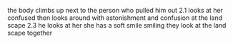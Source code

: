 the body climbs up next to the person who pulled him out
2.1
looks at her confused
then looks around with astonishment and confusion at the land scape
2.3
he looks at her 
she has a soft smile smiling
they look at the land scape together
